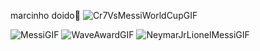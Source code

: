 marcinho doido🥸
![Cr7VsMessiWorldCupGIF](https://github.com/user-attachments/assets/0c97c108-6ef7-4aa0-af9f-2d35040bfb2c)

![MessiGIF](https://github.com/user-attachments/assets/c77d7f0f-2817-435c-80d0-6500b54b3058)
![WaveAwardGIF](https://github.com/user-attachments/assets/f10aae2f-977e-4883-add9-47b1b062b286)
![NeymarJrLionelMessiGIF](https://github.com/user-attachments/assets/66703ab9-97c1-45ca-9674-1310ca2ec4c6)



